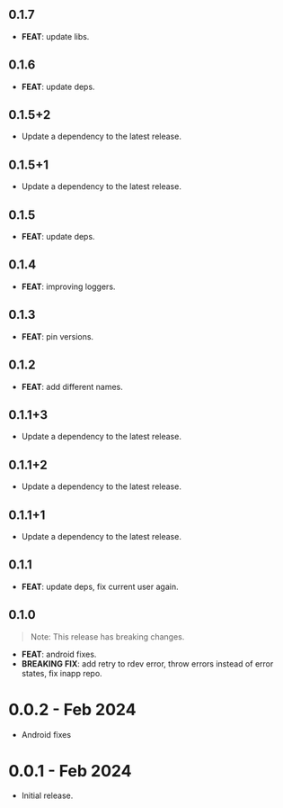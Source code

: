 ## 0.1.7

 - **FEAT**: update libs.

## 0.1.6

 - **FEAT**: update deps.

## 0.1.5+2

 - Update a dependency to the latest release.

## 0.1.5+1

 - Update a dependency to the latest release.

## 0.1.5

 - **FEAT**: update deps.

## 0.1.4

 - **FEAT**: improving loggers.

## 0.1.3

 - **FEAT**: pin versions.

## 0.1.2

 - **FEAT**: add different names.

## 0.1.1+3

 - Update a dependency to the latest release.

## 0.1.1+2

 - Update a dependency to the latest release.

## 0.1.1+1

 - Update a dependency to the latest release.

## 0.1.1

 - **FEAT**: update deps, fix current user again.

## 0.1.0

> Note: This release has breaking changes.

 - **FEAT**: android fixes.
 - **BREAKING** **FIX**: add retry to rdev error, throw errors instead of error states, fix inapp repo.

# 0.0.2 - Feb 2024

- Android fixes

# 0.0.1 - Feb 2024

- Initial release.
